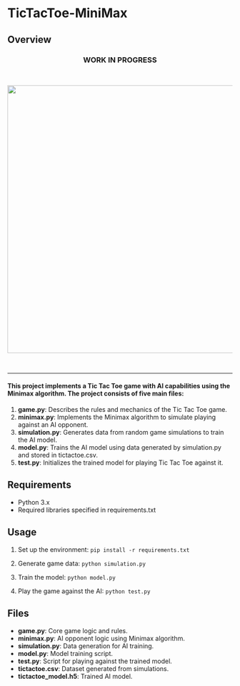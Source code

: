 # TicTacToe-MiniMax

## Overview

<h3 align="center"> WORK IN PROGRESS </h3>

<br>

<p align="center">
  <img src="https://github.com/user-attachments/assets/ae8a722c-7973-4729-a8d6-658bc9d52c98" width="600" height="600">
</p>
<br>
<hr>

#### This project implements a Tic Tac Toe game with AI capabilities using the Minimax algorithm. The project consists of five main files:


1. **game.py**: Describes the rules and mechanics of the Tic Tac Toe game.
2. **minimax.py**: Implements the Minimax algorithm to simulate playing against an AI opponent.
3. **simulation.py**: Generates data from random game simulations to train the AI model.
4. **model.py**: Trains the AI model using data generated by simulation.py and stored in tictactoe.csv.
5. **test.py**: Initializes the trained model for playing Tic Tac Toe against it.

## Requirements
  * Python 3.x
  * Required libraries specified in requirements.txt

## Usage
1. Set up the environment:
   ` pip install -r requirements.txt `

2. Generate game data:
   ` python simulation.py `
3. Train the model:
   ` python model.py `
4. Play the game against the AI:
   ` python test.py `

## Files
* **game.py**: Core game logic and rules.
* **minimax.py**: AI opponent logic using Minimax algorithm.
* **simulation.py**: Data generation for AI training.
* **model.py**: Model training script.
* **test.py**: Script for playing against the trained model.
* **tictactoe.csv**: Dataset generated from simulations.
* **tictactoe_model.h5**: Trained AI model.

